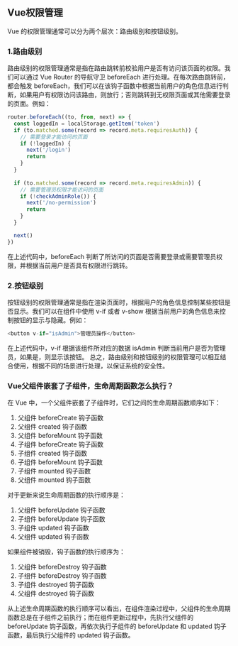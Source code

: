 ## Vue权限管理
Vue 的权限管理通常可以分为两个层次：路由级别和按钮级别。
### 1.路由级别
路由级别的权限管理通常是指在路由跳转前校验用户是否有访问该页面的权限。我们可以通过 Vue Router 的导航守卫 beforeEach 进行处理。在每次路由跳转前，都会触发 beforeEach，我们可以在该钩子函数中根据当前用户的角色信息进行判断，如果用户有权限访问该路由，则放行；否则跳转到无权限页面或其他需要登录的页面。例如：
```js
router.beforeEach((to, from, next) => {
  const loggedIn = localStorage.getItem('token')
  if (to.matched.some(record => record.meta.requiresAuth)) {
    // 需要登录才能访问的页面
    if (!loggedIn) {
      next('/login')
      return
    }
  }
  
  if (to.matched.some(record => record.meta.requiresAdmin)) {
    // 需要管理员权限才能访问的页面
    if (!checkAdminRole()) {
      next('/no-permission')
      return
    }
  }

  next()
})

```
在上述代码中，beforeEach 判断了所访问的页面是否需要登录或需要管理员权限，并根据当前用户是否具有权限进行跳转。

### 2.按钮级别
按钮级别的权限管理通常是指在渲染页面时，根据用户的角色信息控制某些按钮是否显示。我们可以在组件中使用 v-if 或者 v-show 根据当前用户的角色信息来控制按钮的显示与隐藏。例如：
```js
<button v-if="isAdmin">管理员操作</button>
```
在上述代码中，v-if 根据该组件所对应的数据 isAdmin 判断当前用户是否为管理员，如果是，则显示该按钮。
总之，路由级别和按钮级别的权限管理可以相互结合使用，根据不同的场景进行处理，以保证系统的安全性。
### Vue父组件嵌套了子组件，生命周期函数怎么执行？
在 Vue 中，一个父组件嵌套了子组件时，它们之间的生命周期函数顺序如下：
1. 父组件 beforeCreate 钩子函数
2. 父组件 created 钩子函数
3. 父组件 beforeMount 钩子函数
4. 子组件 beforeCreate 钩子函数
5. 子组件 created 钩子函数
6. 子组件 beforeMount 钩子函数
7. 子组件 mounted 钩子函数
8. 父组件 mounted 钩子函数

对于更新来说生命周期函数的执行顺序是：
1. 父组件 beforeUpdate 钩子函数
2. 子组件 beforeUpdate 钩子函数
3. 子组件 updated 钩子函数
4. 父组件 updated 钩子函数

如果组件被销毁，钩子函数的执行顺序为：
1. 父组件 beforeDestroy 钩子函数
2. 子组件 beforeDestroy 钩子函数
3. 子组件 destroyed 钩子函数
4. 父组件 destroyed 钩子函数

从上述生命周期函数的执行顺序可以看出，在组件渲染过程中，父组件的生命周期函数总是在子组件之前执行；而在组件更新过程中，先执行父组件的 beforeUpdate 钩子函数，再依次执行子组件的 beforeUpdate 和 updated 钩子函数，最后执行父组件的 updated 钩子函数。